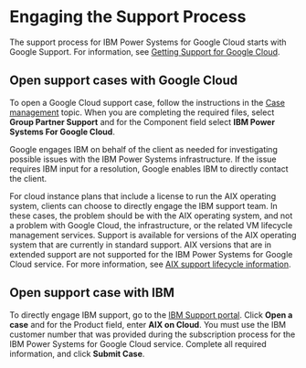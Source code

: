 # Engaging the Support Process

The support process for IBM Power Systems for Google Cloud starts with Google Support. For information, see [Getting Support for Google Cloud](https://cloud.google.com/support/docs/).

## Open support cases with Google Cloud

To open a Google Cloud support case, follow the instructions in the [Case management](https://cloud.google.com/support/docs/role-based-support#case_management) topic. When you are completing the required files, select **Group Partner Support** and for the Component field select **IBM Power Systems For Google Cloud**.

Google engages IBM on behalf of the client as needed for investigating possible issues with the IBM Power Systems infrastructure. If the issue requires IBM input for a resolution, Google enables IBM to directly contact the client.

For cloud instance plans that include a license to run the AIX operating system, clients can choose to directly engage the IBM support team. In these cases, the problem should be with the AIX operating system, and not a problem with Google Cloud, the infrastructure, or the related VM lifecycle management services. Support is available for versions of the AIX operating system that are currently in standard support. AIX versions that are in extended support are not supported for the IBM Power Systems for Google Cloud service. For more information, see [AIX support lifecycle information](https://www-01.ibm.com/support/docview.wss?uid=isg3T1012517).

## Open support case with IBM

To directly engage IBM support, go to the [IBM Support portal](https://www.ibm.com/mysupport/). Click **Open a case** and for the Product field, enter **AIX on Cloud**. You must use the IBM customer number that was provided during the subscription process for the IBM Power Systems for Google Cloud service. Complete all required information, and click **Submit Case**.

